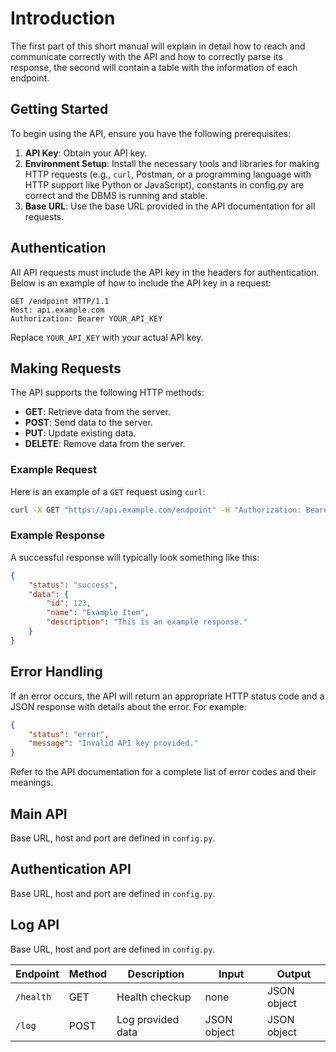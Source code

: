 # Introduction

The first part of this short manual will explain in detail how to reach and communicate correctly with the API and how to correctly parse its response, the second will contain a table with the information of each endpoint.

## Getting Started

To begin using the API, ensure you have the following prerequisites:

1. **API Key**: Obtain your API key.
2. **Environment Setup**: Install the necessary tools and libraries for making HTTP requests (e.g., `curl`, Postman, or a programming language with HTTP support like Python or JavaScript), constants in config.py are correct and the DBMS is running and stable.
3. **Base URL**: Use the base URL provided in the API documentation for all requests.

## Authentication

All API requests must include the API key in the headers for authentication. Below is an example of how to include the API key in a request:

```http
GET /endpoint HTTP/1.1
Host: api.example.com
Authorization: Bearer YOUR_API_KEY
```

Replace `YOUR_API_KEY` with your actual API key.

## Making Requests

The API supports the following HTTP methods:

- **GET**: Retrieve data from the server.
- **POST**: Send data to the server.
- **PUT**: Update existing data.
- **DELETE**: Remove data from the server.

### Example Request

Here is an example of a `GET` request using `curl`:

```bash
curl -X GET "https://api.example.com/endpoint" -H "Authorization: Bearer YOUR_API_KEY"
```

### Example Response

A successful response will typically look something like this:

```json
{
    "status": "success",
    "data": {
        "id": 123,
        "name": "Example Item",
        "description": "This is an example response."
    }
}
```

## Error Handling

If an error occurs, the API will return an appropriate HTTP status code and a JSON response with details about the error. For example:

```json
{
    "status": "error",
    "message": "Invalid API key provided."
}
```

Refer to the API documentation for a complete list of error codes and their meanings.

## Main API

Base URL, host and port are defined in `config.py`.

## Authentication API

Base URL, host and port are defined in `config.py`.

## Log API

Base URL, host and port are defined in `config.py`.

| Endpoint    | Method | Description           | Input                    | Output      |
|-------------|--------|-----------------------|--------------------------|-------------|
| `/health`   | GET    | Health checkup        | none                     | JSON object |
| `/log`      | POST   | Log provided data     | JSON object              | JSON object |
